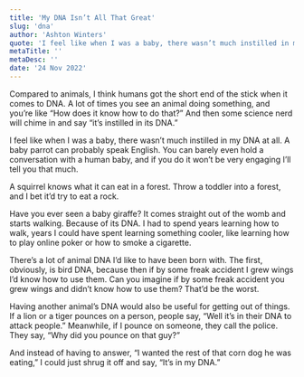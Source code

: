 ```yaml
---
title: 'My DNA Isn’t All That Great'
slug: 'dna'
author: 'Ashton Winters'
quote: 'I feel like when I was a baby, there wasn’t much instilled in my DNA at all. A baby parrot can probably speak English. You can barely even hold a conversation with a human baby, and if you do it won’t be very engaging I’ll tell you that much.'
metaTitle: ''
metaDesc: ''
date: '24 Nov 2022'
---
```


Compared to animals, I think humans got the short end of the stick when it comes to DNA. A lot of times you see an animal doing something, and you’re like “How does it know how to do that?” And then some science nerd will chime in and say “it’s instilled in its DNA.”

I feel like when I was a baby, there wasn’t much instilled in my DNA at all. A baby parrot can probably speak English. You can barely even hold a conversation with a human baby, and if you do it won’t be very engaging I’ll tell you that much.

A squirrel knows what it can eat in a forest. Throw a toddler into a forest, and I bet it’d try to eat a rock.

Have you ever seen a baby giraffe? It comes straight out of the womb and starts walking. Because of its DNA. I had to spend years learning how to walk, years I could have spent learning something cooler, like learning how to play online poker or how to smoke a cigarette.

There’s a lot of animal DNA I’d like to have been born with. The first, obviously, is bird DNA, because then if by some freak accident I grew wings I’d know how to use them. Can you imagine if by some freak accident you grew wings and didn’t know how to use them? That’d be the worst.

Having another animal’s DNA would also be useful for getting out of things. If a lion or a tiger pounces on a person, people say, “Well it’s in their DNA to attack people.” Meanwhile, if I pounce on someone, they call the police. They say, “Why did you pounce on that guy?”

And instead of having to answer, “I wanted the rest of that corn dog he was eating,” I could just shrug it off and say, “It’s in my DNA.”
